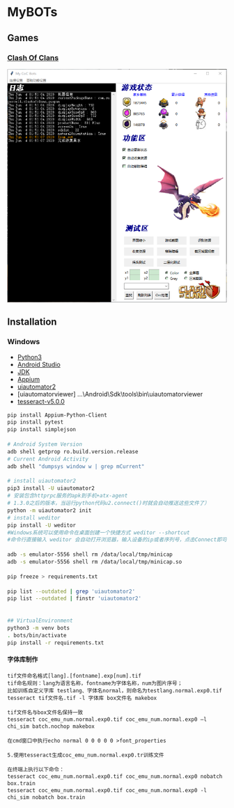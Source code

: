 # MyBOTs

## Games
### [Clash Of Clans](https://supercell.com/en/games/clashofclans/)
![GUI](./COC/res/GUI.png)

## Installation

### Windows
- [Python3](https://www.python.org/)
- [Android Studio](https://developer.android.com/studio/#downloads)
- [JDK](https://www.oracle.com/technetwork/java/javase/downloads/jdk8-downloads-2133151.html)
- [Appium](https://github.com/appium/appium-desktop/releases/tag/v1.15.1)
- [uiautomator2](https://github.com/openatx/uiautomator2)
- [uiautomatorviewer] ...\Android\Sdk\tools\bin\uiautomatorviewer
- [tesseract-v5.0.0](https://digi.bib.uni-mannheim.de/tesseract/tesseract-ocr-w64-setup-v5.0.0-alpha.20200328.exe)
```bash
pip install Appium-Python-Client
pip install pytest
pip install simplejson

# Android System Version
adb shell getprop ro.build.version.release
# Current Android Activity
adb shell "dumpsys window w | grep mCurrent"

# install uiautomator2
pip3 install -U uiautomator2
# 安装包含httprpc服务的apk到手机+atx-agent
# 1.3.0之后的版本，当运行python代码u2.connect()时就会自动推送这些文件了）
python -m uiautomator2 init
# install weditor
pip install -U weditor
#Windows系统可以使用命令在桌面创建一个快捷方式 weditor --shortcut
#命令行直接输入 weditor 会自动打开浏览器，输入设备的ip或者序列号，点击Connect即可

adb -s emulator-5556 shell rm /data/local/tmp/minicap
adb -s emulator-5556 shell rm /data/local/tmp/minicap.so

pip freeze > requirements.txt

pip list --outdated | grep 'uiautomator2'
pip list --outdated | finstr 'uiautomator2'


## VirtualEnvironment
python3 -m venv bots
. bots/bin/activate
pip install -r requirements.txt

```

#### 字体库制作
```
tif文件命名格式[lang].[fontname].exp[num].tif
tif命名规则：lang为语言名称，fontname为字体名称，num为图片序号；
比如训练自定义字库 testlang、字体名normal，则命名为testlang.normal.exp0.tif
tesseract tif文件名.tif -l 字体库 box文件名 makebox

tif文件名与box文件名保持一致
tesseract coc_emu_num.normal.exp0.tif coc_emu_num.normal.exp0 –l chi_sim batch.nochop makebox

在cmd窗口中执行echo normal 0 0 0 0 0 >font_properties

5.使用tesseract生成coc_emu_num.normal.exp0.tr训练文件

在终端上执行以下命令：
tesseract coc_emu_num.normal.exp0.tif coc_emu_num.normal.exp0 nobatch box.train
tesseract coc_emu_num.normal.exp0.tif coc_emu_num.normal.exp0 -l chi_sim nobatch box.train
```